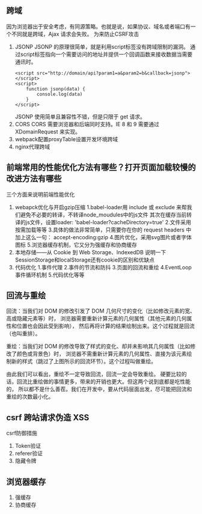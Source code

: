 ## 跨域
因为浏览器出于安全考虑，有同源策略。也就是说，如果协议、域名或者端口有一个不同就是跨域，Ajax 请求会失败。
为来防止CSRF攻击
1. JSONP
    JSONP 的原理很简单，就是利用script标签没有跨域限制的漏洞。
    通过script标签指向一个需要访问的地址并提供一个回调函数来接收数据当需要通讯时。
    ```
    <script src="http://domain/api?param1=a&param2=b&callback=jsonp"></script>
    <script>
        function jsonp(data) {
        	console.log(data)
    	}
    </script>
    ```
    JSONP 使用简单且兼容性不错，但是只限于 get 请求。
2. CORS
    CORS 需要浏览器和后端同时支持。IE 8 和 9 需要通过 XDomainRequest 来实现。
3. webpack配置proxyTable设置开发环境跨域
4. nginx代理跨域
   
## 前端常用的性能优化方法有哪些？打开页面加载较慢的改进方法有哪些
三个方面来说明前端性能优化
1. webapck优化与开启gzip压缩
    1.babel-loader用 include 或 exclude 来帮我们避免不必要的转译，不转译node_moudules中的js文件
    其次在缓存当前转译的js文件，设置loader: 'babel-loader?cacheDirectory=true'
    2.文件采用按需加载等等
    3.具体的做法非常简单，只需要你在你的 request headers 中加上这么一句：
    accept-encoding:gzip
    4.图片优化，采用svg图片或者字体图标
    5.浏览器缓存机制，它又分为强缓存和协商缓存
2. 本地存储——从 Cookie 到 Web Storage、IndexedDB
    说明一下SessionStorage和localStorage还有cookie的区别和优缺点
3. 代码优化
    1.事件代理
    2.事件的节流和防抖
    3.页面的回流和重绘
    4.EventLoop事件循环机制
    5.代码优化等等


## 回流与重绘
回流：当我们对 DOM 的修改引发了 DOM 几何尺寸的变化（比如修改元素的宽、高或隐藏元素等）时，
浏览器需要重新计算元素的几何属性（其他元素的几何属性和位置也会因此受到影响），
然后再将计算的结果绘制出来。这个过程就是回流（也叫重排）。

重绘：当我们对 DOM 的修改导致了样式的变化、却并未影响其几何属性（比如修改了颜色或背景色）时，
浏览器不需重新计算元素的几何属性、直接为该元素绘制新的样式（跳过了上图所示的回流环节）。这个过程叫做重绘。

由此我们可以看出，重绘不一定导致回流，回流一定会导致重绘。
硬要比较的话，回流比重绘做的事情更多，带来的开销也更大。但这两个说到底都是吃性能的，
所以都不是什么善茬。我们在开发中，要从代码层面出发，尽可能把回流和重绘的次数最小化。


## csrf 跨站请求伪造 XSS
csrf防御措施
1. Token验证
2. referer验证
3. 隐藏令牌


## 浏览器缓存
1. 强缓存
2. 协商缓存





